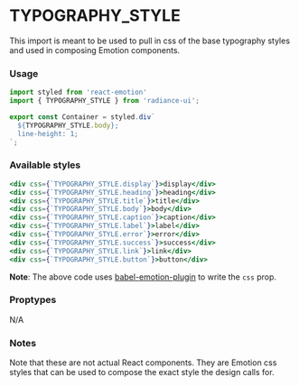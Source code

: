 # TYPOGRAPHY_STYLE
This import is meant to be used to pull in css of the base typography
styles and used in composing Emotion components.

### Usage

```jsx
import styled from 'react-emotion'
import { TYPOGRAPHY_STYLE } from 'radiance-ui';

export const Container = styled.div`
  ${TYPOGRAPHY_STYLE.body};
  line-height: 1;
`;
```

### Available styles
```jsx
<div css={`TYPOGRAPHY_STYLE.display`}>display</div>
<div css={`TYPOGRAPHY_STYLE.heading`}>heading</div>
<div css={`TYPOGRAPHY_STYLE.title`}>title</div>
<div css={`TYPOGRAPHY_STYLE.body`}>body</div>
<div css={`TYPOGRAPHY_STYLE.caption`}>caption</div>
<div css={`TYPOGRAPHY_STYLE.label`}>label</div>
<div css={`TYPOGRAPHY_STYLE.error`}>error</div>
<div css={`TYPOGRAPHY_STYLE.success`}>success</div>
<div css={`TYPOGRAPHY_STYLE.link`}>link</div>
<div css={`TYPOGRAPHY_STYLE.button`}>button</div>
```

**Note**: The above code uses [babel-emotion-plugin](https://github.com/emotion-js/emotion/tree/master/packages/babel-plugin-emotion) to write the `css` prop.

<!-- STORY -->

### Proptypes
N/A

### Notes
Note that these are not actual React components. They are Emotion css
styles that can be used to compose the exact style the design calls for.
